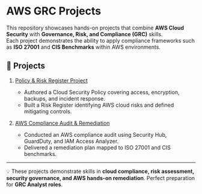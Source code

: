 
# AWS GRC Projects

This repository showcases hands-on projects that combine **AWS Cloud Security** with **Governance, Risk, and Compliance (GRC)** skills.  
Each project demonstrates the ability to apply compliance frameworks such as **ISO 27001** and **CIS Benchmarks** within AWS environments.

## 📂 Projects

1. [Policy & Risk Register Project](./Policy_Risk_Register_Project)  
   - Authored a Cloud Security Policy covering access, encryption, backups, and incident response.  
   - Built a Risk Register identifying AWS cloud risks and defined mitigating controls.  

2. [AWS Compliance Audit & Remediation](./AWS_Compliance_Audit_Remediation)  
   - Conducted an AWS compliance audit using Security Hub, GuardDuty, and IAM Access Analyzer.  
   - Delivered a remediation plan mapped to ISO 27001 and CIS benchmarks.  

---

💡 These projects demonstrate skills in **cloud compliance, risk assessment, security governance, and AWS hands-on remediation**. Perfect preparation for **GRC Analyst roles**.
